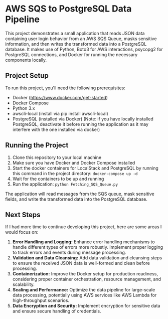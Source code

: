 # AWS SQS to PostgreSQL Data Pipeline

This project demonstrates a small application that reads JSON data containing user login behavior from an AWS SQS Queue, masks sensitive information, and then writes the transformed data into a PostgreSQL database. It makes use of Python, Boto3 for AWS interactions, psycopg2 for PostgreSQL connections, and Docker for running the necessary components locally.

## Project Setup
To run this project, you'll need the following prerequisites:  
- Docker (https://www.docker.com/get-started)  
- Docker Compose  
- Python 3.x  
- awscli-local (install via pip install awscli-local)  
- PostgreSQL (installed via Docker) (Note: if you have locally installed PostgreSQL, deactivate it before running the application as it may interfere with the one installed via docker)  

## Running the Project
1. Clone this repository to your local machine
2. Make sure you have Docker and Docker Compose installed
3. Start the docker containers for LocalStack and PostgreSQL by running this command in the project directory: ```docker-compose up -d```
4. Wait for the containers to be up and running
5. Run the application: ```python Fetching_SQS_Queue.py```  

The application will read messages from the SQS queue, mask sensitive fields, and write the transformed data into the PostgreSQL database.

## Next Steps
If I had more time to continue developing this project, here are some areas I would focus on:  
1. **Error Handling and Logging:** Enhance error handling mechanisms to handle different types of errors more robustly. Implement proper logging to track errors and events during message processing.
2. **Validation and Data Cleansing:** Add data validation and cleansing steps to ensure the received JSON data is well-formed and clean before processing.
3. **Containerization:** Improve the Docker setup for production readiness, considering proper container orchestration, resource management, and scalability.
4. **Scaling and Performance:** Optimize the data pipeline for large-scale data processing, potentially using AWS services like AWS Lambda for high-throughput scenarios.
5. **Data Encryption and Security:** Implement encryption for sensitive data and ensure secure handling of credentials.

